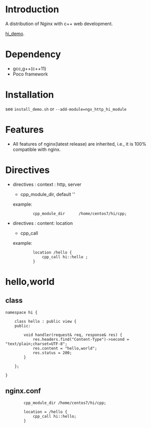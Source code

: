 # Introduction
A distribution of Nginx with c++ web development. 

[hi_demo](https://github.com/webcpp/hi_demo).

# Dependency
- gcc,g++(c++11)
- Poco framework

# Installation
see `install_demo.sh` or `--add-module=ngx_http_hi_module`


# Features
- All features of nginx(latest release) are inherited, i.e., it is 100% compatible with nginx.

# Directives
- directives : context :  http, server
    - cpp_module_dir,           default ''

    example:

```
            cpp_module_dir      /home/centos7/hi/cpp;
```
- directives : content: location
    - cpp_call 

    example:
    
```
            location /hello {
                cpp_call hi::hello ;
            }
```

# hello,world

## class

```
namespace hi {

    class hello : public view {
    public:

        void handler(request& req, response& res) {
            res.headers.find("Content-Type")->second = "text/plain;charset=UTF-8";
            res.content = "hello,world";
            res.status = 200;
        }

    };

}

```
## nginx.conf

```
        cpp_module_dir /home/centos7/hi/cpp;

        location = /hello {
            cpp_call hi::hello;
        }

```